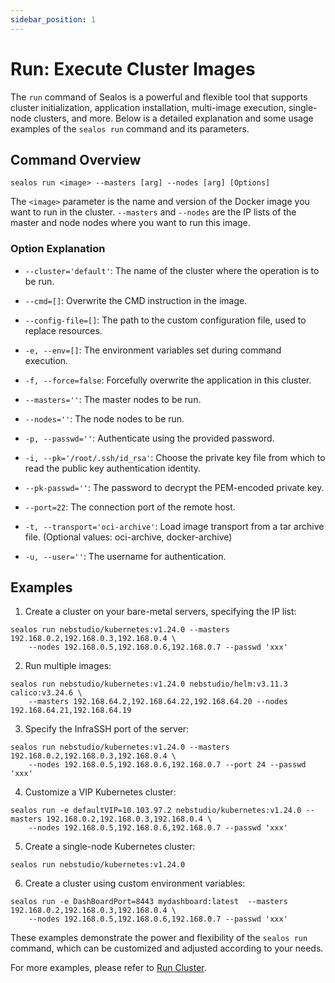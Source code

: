 ```yaml
---
sidebar_position: 1
---
```


# Run: Execute Cluster Images

The `run` command of Sealos is a powerful and flexible tool that supports cluster initialization, application installation, multi-image execution, single-node clusters, and more. Below is a detailed explanation and some usage examples of the `sealos run` command and its parameters.

## Command Overview

```
sealos run <image> --masters [arg] --nodes [arg] [Options]
```

The `<image>` parameter is the name and version of the Docker image you want to run in the cluster. `--masters` and `--nodes` are the IP lists of the master and node nodes where you want to run this image.

### Option Explanation

- `--cluster='default'`: The name of the cluster where the operation is to be run.

- `--cmd=[]`: Overwrite the CMD instruction in the image.

- `--config-file=[]`: The path to the custom configuration file, used to replace resources.

- `-e, --env=[]`: The environment variables set during command execution.

- `-f, --force=false`: Forcefully overwrite the application in this cluster.

- `--masters=''`: The master nodes to be run.

- `--nodes=''`: The node nodes to be run.

- `-p, --passwd=''`: Authenticate using the provided password.

- `-i, --pk='/root/.ssh/id_rsa'`: Choose the private key file from which to read the public key authentication identity.

- `--pk-passwd=''`: The password to decrypt the PEM-encoded private key.

- `--port=22`: The connection port of the remote host.

- `-t, --transport='oci-archive'`: Load image transport from a tar archive file. (Optional values: oci-archive, docker-archive)

- `-u, --user=''`: The username for authentication.

## Examples

1. Create a cluster on your bare-metal servers, specifying the IP list:
```
sealos run nebstudio/kubernetes:v1.24.0 --masters 192.168.0.2,192.168.0.3,192.168.0.4 \
	--nodes 192.168.0.5,192.168.0.6,192.168.0.7 --passwd 'xxx'
```

2. Run multiple images:
```
sealos run nebstudio/kubernetes:v1.24.0 nebstudio/helm:v3.11.3  calico:v3.24.6 \
    --masters 192.168.64.2,192.168.64.22,192.168.64.20 --nodes 192.168.64.21,192.168.64.19
```

3. Specify the InfraSSH port of the server:
```
sealos run nebstudio/kubernetes:v1.24.0 --masters 192.168.0.2,192.168.0.3,192.168.0.4 \
	--nodes 192.168.0.5,192.168.0.6,192.168.0.7 --port 24 --passwd 'xxx'
```

4. Customize a VIP Kubernetes cluster:
```
sealos run -e defaultVIP=10.103.97.2 nebstudio/kubernetes:v1.24.0 --masters 192.168.0.2,192.168.0.3,192.168.0.4 \
	--nodes 192.168.0.5,192.168.0.6,192.168.0.7 --passwd 'xxx'
```

5. Create a single-node Kubernetes cluster:
```
sealos run nebstudio/kubernetes:v1.24.0 
```

6. Create a cluster using custom environment variables:
```
sealos run -e DashBoardPort=8443 mydashboard:latest  --masters 192.168.0.2,192.168.0.3,192.168.0.4 \
	--nodes 192.168.0.5,192.168.0.6,192.168.0.7 --passwd 'xxx'
```

These examples demonstrate the power and flexibility of the `sealos run` command, which can be customized and adjusted according to your needs.

For more examples, please refer to [Run Cluster](/self-hosting/lifecycle-management/operations/run-cluster.md).
